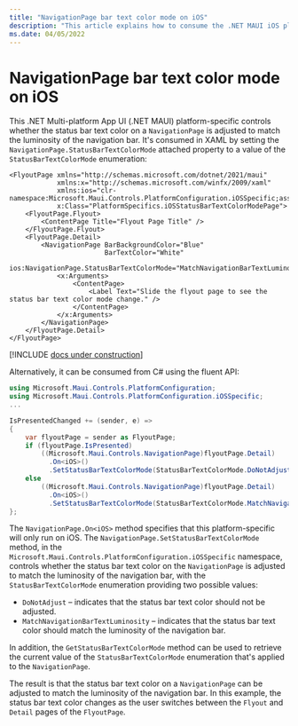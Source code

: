 ```yaml
---
title: "NavigationPage bar text color mode on iOS"
description: "This article explains how to consume the .NET MAUI iOS platform-specific that controls whether the status bar text color on a NavigationPage matches the luminosity of the navigation bar."
ms.date: 04/05/2022
---
```


# NavigationPage bar text color mode on iOS

This .NET Multi-platform App UI (.NET MAUI) platform-specific controls whether the status bar text color on a `NavigationPage` is adjusted to match the luminosity of the navigation bar. It's consumed in XAML by setting the `NavigationPage.StatusBarTextColorMode` attached property to a value of the `StatusBarTextColorMode` enumeration:

```xaml
<FlyoutPage xmlns="http://schemas.microsoft.com/dotnet/2021/maui"
            xmlns:x="http://schemas.microsoft.com/winfx/2009/xaml"
            xmlns:ios="clr-namespace:Microsoft.Maui.Controls.PlatformConfiguration.iOSSpecific;assembly=Microsoft.Maui.Controls"
            x:Class="PlatformSpecifics.iOSStatusBarTextColorModePage">
    <FlyoutPage.Flyout>
        <ContentPage Title="Flyout Page Title" />
    </FlyoutPage.Flyout>
    <FlyoutPage.Detail>
        <NavigationPage BarBackgroundColor="Blue"
                        BarTextColor="White"
                        ios:NavigationPage.StatusBarTextColorMode="MatchNavigationBarTextLuminosity">
            <x:Arguments>
                <ContentPage>
                    <Label Text="Slide the flyout page to see the status bar text color mode change." />
                </ContentPage>
            </x:Arguments>
        </NavigationPage>
    </FlyoutPage.Detail>
</FlyoutPage>
```

[!INCLUDE [docs under construction](~/includes/preview-note.md)]

Alternatively, it can be consumed from C# using the fluent API:

```csharp
using Microsoft.Maui.Controls.PlatformConfiguration;
using Microsoft.Maui.Controls.PlatformConfiguration.iOSSpecific;
...

IsPresentedChanged += (sender, e) =>
{
    var flyoutPage = sender as FlyoutPage;
    if (flyoutPage.IsPresented)
        ((Microsoft.Maui.Controls.NavigationPage)flyoutPage.Detail)
          .On<iOS>()
          .SetStatusBarTextColorMode(StatusBarTextColorMode.DoNotAdjust);
    else
        ((Microsoft.Maui.Controls.NavigationPage)flyoutPage.Detail)
          .On<iOS>()
          .SetStatusBarTextColorMode(StatusBarTextColorMode.MatchNavigationBarTextLuminosity);
};
```

The `NavigationPage.On<iOS>` method specifies that this platform-specific will only run on iOS. The `NavigationPage.SetStatusBarTextColorMode` method, in the `Microsoft.Maui.Controls.PlatformConfiguration.iOSSpecific` namespace, controls whether the status bar text color on the `NavigationPage` is adjusted to match the luminosity of the navigation bar, with the `StatusBarTextColorMode` enumeration providing two possible values:

- `DoNotAdjust` – indicates that the status bar text color should not be adjusted.
- `MatchNavigationBarTextLuminosity` – indicates that the status bar text color should match the luminosity of the navigation bar.

In addition, the `GetStatusBarTextColorMode` method can be used to retrieve the current value of the `StatusBarTextColorMode` enumeration that's applied to the `NavigationPage`.

The result is that the status bar text color on a `NavigationPage` can be adjusted to match the luminosity of the navigation bar. In this example, the status bar text color changes as the user switches between the `Flyout` and `Detail` pages of the `FlyoutPage`.
